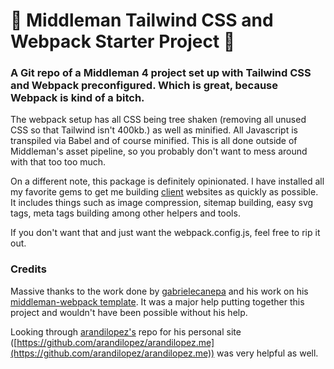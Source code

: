 # 🚀 Middleman Tailwind CSS and Webpack Starter Project 🚀

### A Git repo of a Middleman 4 project set up with Tailwind CSS and Webpack preconfigured. Which is great, because Webpack is kind of a bitch.

The webpack setup has all CSS being tree shaken (removing all unused CSS so that Tailwind isn't 400kb.) as well as minified. All Javascript is transpiled via Babel and of course minified. This is all done outside of Middleman's asset pipeline, so you probably don't want to mess around with that too too much.

On a different note, this package is definitely opinionated. I have installed all my favorite gems to get me building [client](https://www.nobullco.com) websites as quickly as possible. It includes things such as image compression, sitemap building, easy svg tags, meta tags building among other helpers and tools.

If you don't want that and just want the webpack.config.js, feel free to rip it out.

### Credits

Massive thanks to the work done by [gabrielecanepa](https://github.com/gabrielecanepa) and his work on his [middleman-webpack template](https://github.com/gabrielecanepa/middleman-webpack). It was a major help putting together this project and wouldn't have been possible without his help.

Looking through [arandilopez's](arandilopez/arandilopez.me) repo for his personal site ([https://github.com/arandilopez/arandilopez.me](https://github.com/arandilopez/arandilopez.me)) was very helpful as well.
